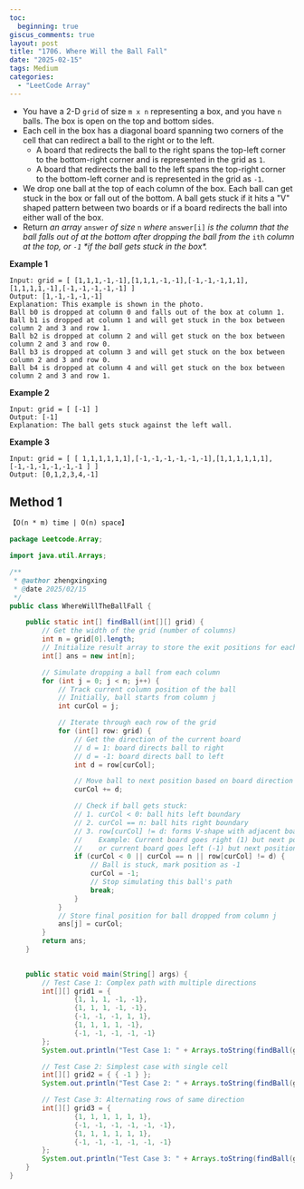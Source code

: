 ```yaml
---
toc:
  beginning: true
giscus_comments: true
layout: post
title: "1706. Where Will the Ball Fall"
date: "2025-02-15"
tags: Medium
categories:
  - "LeetCode Array"
---
```



- You have a 2-D `grid` of size `m x n` representing a box, and you have `n` balls. The box is open on the top and bottom sides.
- Each cell in the box has a diagonal board spanning two corners of the cell that can redirect a ball to the right or to the left.
  - A board that redirects the ball to the right spans the top-left corner to the bottom-right corner and is represented in the grid as `1`.
  - A board that redirects the ball to the left spans the top-right corner to the bottom-left corner and is represented in the grid as `-1`.
- We drop one ball at the top of each column of the box. Each ball can get stuck in the box or fall out of the bottom. A ball gets stuck if it hits a "V" shaped pattern between two boards or if a board redirects the ball into either wall of the box.
- Return *an array* `answer` *of size* `n` *where* `answer[i]` *is the column that the ball falls out of at the bottom after dropping the ball from the* `ith` *column at the top, or `-1` \*if the ball gets stuck in the box\*.*


**Example 1**

```
Input: grid = [ [1,1,1,-1,-1],[1,1,1,-1,-1],[-1,-1,-1,1,1],[1,1,1,1,-1],[-1,-1,-1,-1,-1] ]
Output: [1,-1,-1,-1,-1]
Explanation: This example is shown in the photo.
Ball b0 is dropped at column 0 and falls out of the box at column 1.
Ball b1 is dropped at column 1 and will get stuck in the box between column 2 and 3 and row 1.
Ball b2 is dropped at column 2 and will get stuck on the box between column 2 and 3 and row 0.
Ball b3 is dropped at column 3 and will get stuck on the box between column 2 and 3 and row 0.
Ball b4 is dropped at column 4 and will get stuck on the box between column 2 and 3 and row 1.
```

**Example 2**

```
Input: grid = [ [-1] ]
Output: [-1]
Explanation: The ball gets stuck against the left wall.
```

**Example 3**

```
Input: grid = [ [ 1,1,1,1,1,1],[-1,-1,-1,-1,-1,-1],[1,1,1,1,1,1],[-1,-1,-1,-1,-1,-1 ] ]
Output: [0,1,2,3,4,-1]
```

## Method 1

```tex
【O(n * m) time | O(n) space】
```

```java
package Leetcode.Array;

import java.util.Arrays;

/**
 * @author zhengxingxing
 * @date 2025/02/15
 */
public class WhereWillTheBallFall {

    public static int[] findBall(int[][] grid) {
        // Get the width of the grid (number of columns)
        int n = grid[0].length;
        // Initialize result array to store the exit positions for each ball
        int[] ans = new int[n];

        // Simulate dropping a ball from each column
        for (int j = 0; j < n; j++) {
            // Track current column position of the ball
            // Initially, ball starts from column j
            int curCol = j;

            // Iterate through each row of the grid
            for (int[] row: grid) {
                // Get the direction of the current board
                // d = 1: board directs ball to right
                // d = -1: board directs ball to left
                int d = row[curCol];

                // Move ball to next position based on board direction
                curCol += d;

                // Check if ball gets stuck:
                // 1. curCol < 0: ball hits left boundary
                // 2. curCol == n: ball hits right boundary
                // 3. row[curCol] != d: forms V-shape with adjacent board
                //    Example: Current board goes right (1) but next position board goes left (-1)
                //    or current board goes left (-1) but next position board goes right (1)
                if (curCol < 0 || curCol == n || row[curCol] != d) {
                    // Ball is stuck, mark position as -1
                    curCol = -1;
                    // Stop simulating this ball's path
                    break;
                }
            }
            // Store final position for ball dropped from column j
            ans[j] = curCol;
        }
        return ans;
    }

    
    public static void main(String[] args) {
        // Test Case 1: Complex path with multiple directions
        int[][] grid1 = {
                {1, 1, 1, -1, -1},
                {1, 1, 1, -1, -1},
                {-1, -1, -1, 1, 1},
                {1, 1, 1, 1, -1},
                {-1, -1, -1, -1, -1}
        };
        System.out.println("Test Case 1: " + Arrays.toString(findBall(grid1)));

        // Test Case 2: Simplest case with single cell
        int[][] grid2 = { { -1 } };
        System.out.println("Test Case 2: " + Arrays.toString(findBall(grid2)));

        // Test Case 3: Alternating rows of same direction
        int[][] grid3 = {
                {1, 1, 1, 1, 1, 1},
                {-1, -1, -1, -1, -1, -1},
                {1, 1, 1, 1, 1, 1},
                {-1, -1, -1, -1, -1, -1}
        };
        System.out.println("Test Case 3: " + Arrays.toString(findBall(grid3)));
    }
}

```





